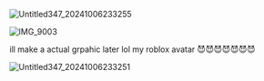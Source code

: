 ![Untitled347_20241006233255](https://github.com/user-attachments/assets/62757e61-c390-4e67-8200-97dae37cc729)

![IMG_9003](https://github.com/user-attachments/assets/77897504-2383-42c8-9b36-e07fac7e632a)

ill make a actual grpahic later lol
my roblox avatar 😈😈😈😈😈😈😈

![Untitled347_20241006233251](https://github.com/user-attachments/assets/14bb4fc1-7285-48c4-881b-d75188adb647)
